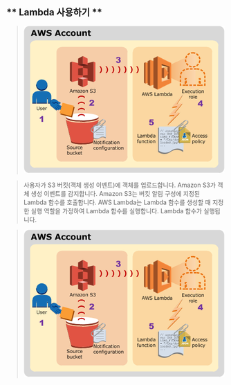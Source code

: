 ** Lambda 사용하기 ** 
-----

> ![메뉴](https://github.com/dockerdongjin/aws-network-examples/blob/master/case14/images/img00.png)

> 사용자가 S3 버킷(객체 생성 이벤트)에 객체를 업로드합니다.
> Amazon S3가 객체 생성 이벤트를 감지합니다.
> Amazon S3는 버킷 알림 구성에 지정된 Lambda 함수를 호출합니다.
> AWS Lambda는 Lambda 함수를 생성할 때 지정한 실행 역할을 가정하여 Lambda 함수를 실행합니다.
> Lambda 함수가 실행됩니다.





> ![메뉴](https://github.com/dockerdongjin/aws-network-examples/blob/master/case14/images/img00.png)
